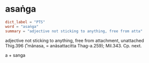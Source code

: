 # asaṅga

``` toml
dict_label = "PTS"
word = "asaṅga"
summary = "adjective not sticking to anything, free from atta"
```

adjective not sticking to anything, free from attachment, unattached Thig.396 (˚mānasa, = anāsattacitta Thag\-a.259); Mil.343. Cp. next.

a \+ sanga

